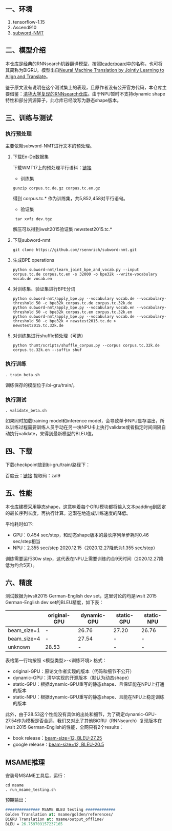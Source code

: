 ## 一、环境

1. tensorflow-1.15
2. Ascend910
3. [subword-NMT](https://github.com/rsennrich/subword-nmt)

## 二、模型介绍

本仓库是经典的RNNsearch机器翻译模型，按照[leaderboard](https://paperswithcode.com/sota/machine-translation-on-iwslt2015-german?p=pervasive-attention-2d-convolutional-neural-1)中的名称，也可将其简称为BiGRU。模型出自[Neural Machine Translation by Jointly Learning to Align and Translate](https://arxiv.org/pdf/1409.0473.pdf)。

鉴于原文没有说明在这个测试集上的表现，且原作者没有公开官方代码，本仓库主要借鉴：[清华大学复现的RNNsearch仓库](https://github.com/THUNLP-MT/THUMT/tree/tensorflow)。由于NPU暂时不支持dynamic shape特性和部分资源算子，此仓库已经改写为静态shape版本。

## 三、训练与测试

### 执行预处理

主要依赖subword-NMT进行文本的预处理。

1. 下载En-De数据集

   下载WMT17上的预处理平行语料：[链接](http://data.statmt.org/wmt17/translation-task/preprocessed/de-en/)

   - 训练集

   ```shell
   gunzip corpus.tc.de.gz corpus.tc.en.gz
   ```

   得到 corpus.tc.* 作为训练集，共5,852,458对平行语句。

   - 验证集

   ```shell
    tar xvfz dev.tgz
   ```

   解压可以得到iwslt2015验证集 newstest2015.tc.* 

2. 下载subword-nmt

   ```shell
   git clone https://github.com/rsennrich/subword-nmt.git
   ```

3. 生成BPE operations

   ```shell
   python subword-nmt/learn_joint_bpe_and_vocab.py --input corpus.tc.de corpus.tc.en -s 32000 -o bpe32k --write-vocabulary vocab.de vocab.en
   ```

4. 对训练集、验证集进行BPE分词

   ```shell
   python subword-nmt/apply_bpe.py --vocabulary vocab.de --vocabulary-threshold 50 -c bpe32k corpus.tc.de corpus.tc.32k.de
   python subword-nmt/apply_bpe.py --vocabulary vocab.en --vocabulary-threshold 50 -c bpe32k corpus.tc.en corpus.tc.32k.en
   python subword-nmt/apply_bpe.py --vocabulary vocab.de --vocabulary-threshold 50 -c bpe32k < newstest2015.tc.de > newstest2015.tc.32k.de
   ```

5. 对训练集进行shuffle预处理（可选）

   ```shell
   python thumt/scripts/shuffle_corpus.py --corpus corpus.tc.32k.de corpus.tc.32k.en --suffix shuf
   ```

### 执行训练

```shell
. train_beta.sh
```

训练保存的模型位于/bi-gru/train/。

### 执行测试

```
. validate_beta.sh
```

如果同时加载training model和inference model，会导致单卡NPU显存溢出，所以训练过程需要训练人员手动在另一块NPU卡上执行validate或者指定时间间隔自动执行validate，来得到最新模型的BLEU值。

## 四、下载

下载checkpoint放到bi-gru/train/路径下：

百度云：[链接](https://pan.baidu.com/s/1-z7CX7F_FujKHrSdzfvs6g )
提取码：zal9 


## 五、性能

本仓库建模采用静态shape，这意味着每个GRU模块都将输入文本padding到固定的最长序列长度，再执行计算。这潜在地造成训练速度的降低。

平均耗时如下:

- GPU：0.454 sec/step，和动态shape版本的最长序列单步耗时0.46 sec/step相当
- NPU：2.355 sec/step 2020.12.15（2020.12.27降低为1.355 sec/step）

训练需要运行30w step，这代表在NPU上需要训练约合9天时间（2020.12.27降低为约合5天）。

## 六、精度

测试数据为iwslt2015 German-English dev set，这里讨论的均是iwslt 2015 German-English dev set的BLEU精度，如下表：

|             | original-GPU | dynamic-GPU | static-GPU | static-NPU |
| ----------- | ------------ | ----------- | ---------- | ---------- |
| beam_size=1 | -            | 26.76       | 27.20      | 26.76      |
| beam_size=4 | -            | 27.54       | -          | -          |
| unknown     | 28.53        | -           | -          | -          |

表格第一行均按照 <模型类型>-<训练环境> 格式：

- original-GPU：原论文作者实现的版本（代码和细节不公开）
- dynamic-GPU：清华实现的开源版本（默认为动态shape）
- static-GPU：根据dynamic-GPU重写的静态shape、且保证能在NPU上打通的版本
- static-NPU：根据dynamic-GPU重写的静态shape、且能在NPU上稳定训练的版本

此外，由于28.53这个性能没有具体的出处和细节，为了确定dynamic-GPU-27.54作为模板是否合适，我们又对比了其他BiGRU（RNNsearch）复现版本在iwslt 2015 German-English的性能，全网只有2个results：

- book release：[beam-size=12, BLEU-27.25](https://books.google.com/books?id=KIOrDwAAQBAJ&pg=PA66&lpg=PA66&dq=newstest2015+rnnsearch&source=bl&ots=vzXUqjeYW_&sig=ACfU3U04ka_Rq-RCUeh5Ghd3BmIvCOhjgg&hl=zh-CN&sa=X&ved=2ahUKEwiZuISf7PLtAhVDwFkKHek3D4kQ6AEwCHoECAcQAg#v=onepage&q=newstest2015%20rnnsearch&f=false)
- google release：[beam-size=12, BLEU-20.5](https://google.github.io/seq2seq/results/)





## MSAME推理

安装号MSAME工具后，运行：

```shell
cd msame
. run_msame_testing.sh
```

预期输出：

```pascal
############### MSAME BLEU testing #############
Golden Translation at: msame/golden/references/
BiGRU Translation at: msame/output_offline/
BLEU = 26.759709157237165
```

